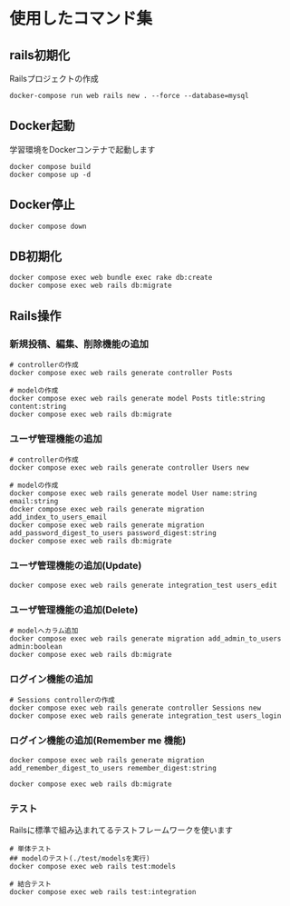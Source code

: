 # 使用したコマンド集

## rails初期化

Railsプロジェクトの作成

```
docker-compose run web rails new . --force --database=mysql
```

## Docker起動

学習環境をDockerコンテナで起動します

```
docker compose build
docker compose up -d
```

## Docker停止

```
docker compose down
```

## DB初期化

```
docker compose exec web bundle exec rake db:create
docker compose exec web rails db:migrate
```

## Rails操作

### 新規投稿、編集、削除機能の追加

```
# controllerの作成
docker compose exec web rails generate controller Posts

# modelの作成
docker compose exec web rails generate model Posts title:string content:string
docker compose exec web rails db:migrate
```

### ユーザ管理機能の追加

```
# controllerの作成
docker compose exec web rails generate controller Users new

# modelの作成
docker compose exec web rails generate model User name:string email:string
docker compose exec web rails generate migration add_index_to_users_email
docker compose exec web rails generate migration add_password_digest_to_users password_digest:string
docker compose exec web rails db:migrate
```

### ユーザ管理機能の追加(Update)

```
docker compose exec web rails generate integration_test users_edit
```

### ユーザ管理機能の追加(Delete)

```
# modelへカラム追加
docker compose exec web rails generate migration add_admin_to_users admin:boolean
docker compose exec web rails db:migrate
```

### ログイン機能の追加

```
# Sessions controllerの作成
docker compose exec web rails generate controller Sessions new
docker compose exec web rails generate integration_test users_login
```

### ログイン機能の追加(Remember me 機能)

```
docker compose exec web rails generate migration add_remember_digest_to_users remember_digest:string

docker compose exec web rails db:migrate
```

### テスト

Railsに標準で組み込まれてるテストフレームワークを使います

```
# 単体テスト
## modelのテスト(./test/modelsを実行)
docker compose exec web rails test:models

# 結合テスト
docker compose exec web rails test:integration
```
